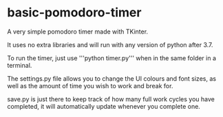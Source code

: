 # basic-pomodoro-timer
A very simple pomodoro timer made with TKinter.

It uses no extra libraries and will run with any version of python after 3.7.

To run the timer, just use '''python timer.py''' when in the same folder in a terminal.

The settings.py file allows you to change the UI colours and font sizes, as well as the amount of time you wish to work and break for.

save.py is just there to keep track of how many full work cycles you have completed, it will automatically update whenever you complete one.
